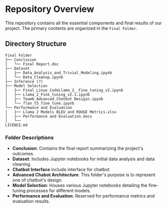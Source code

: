 # Repository Overview

This repository contains all the essential components and final results of our project. The primary contents are organized in the `Final Folder`.

## Directory Structure

```
Final Folder
├── Conclusion
│   └── Final Report.doc
├── Dataset
│   ├── Data_Analysis_and_Trivial_Modeling.ipynb
│   └── Data_Cleanup.ipynb
├── Inference (?)
├── Model Selection
│   ├── Final_Linux_CodeLlama_2__Fine_tuning_v2.ipynb
│   ├── Llama_2_Fine_tuning_v2.1.ipynb
│   ├── Team6_Advanced_Chatbot Desigin.ipynb
│   └── flan_t5_fine_tune.ipynb
└── Performance and Evaluation
│   ├── Llama 2 Models BLEU and ROUGE Metrics.xlsx
│   ├── Performance and Evaluation.docx
│   └──
LICENCE.md
```
### Folder Descriptions

- **Conclusion**: Contains the final report summarizing the project's outcomes.
- **Dataset**: Includes Jupyter notebooks for initial data analysis and data cleaning.
- **Chatbot Interface** Include interface for chatbot
- **Advanced Chabot Architecture**: This folder's purpose is to represent one of chatbot's design.
- **Model Selection**: Houses various Jupyter notebooks detailing the fine-tuning processes for different models.
- **Performance and Evaluation**: Reserved for performance metrics and evaluation results.
